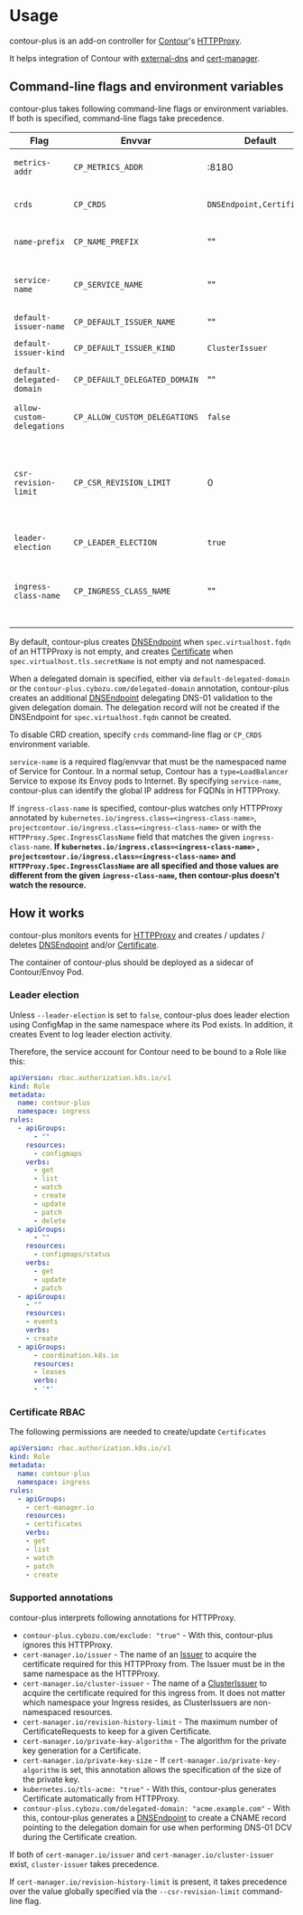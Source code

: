 Usage
=====

contour-plus is an add-on controller for [Contour][]'s [HTTPProxy][].

It helps integration of Contour with [external-dns][] and [cert-manager][].

Command-line flags and environment variables
--------------------------------------------

contour-plus takes following command-line flags or environment variables.
If both is specified, command-line flags take precedence.

| Flag                  | Envvar                   | Default                   | Description                                        |
| --------------------- | ------------------------ | ------------------------- | -------------------------------------------------- |
| `metrics-addr`        | `CP_METRICS_ADDR`        | :8180                     | Bind address for the metrics endpoint              |
| `crds`                | `CP_CRDS`                | `DNSEndpoint,Certificate` | Comma-separated list of CRDs to be created.        |
| `name-prefix`         | `CP_NAME_PREFIX`         | ""                        | Prefix of CRD names to be created                  |
| `service-name`        | `CP_SERVICE_NAME`        | ""                        | NamespacedName of the Contour LoadBalancer Service |
| `default-issuer-name` | `CP_DEFAULT_ISSUER_NAME` | ""                        | Issuer name used by default                        |
| `default-issuer-kind` | `CP_DEFAULT_ISSUER_KIND` | `ClusterIssuer`           | Issuer kind used by default                        |
| `default-delegated-domain` | `CP_DEFAULT_DELEGATED_DOMAIN` | ""            | Domain to which DNS-01 validation is delegated to   |
| `allow-custom-delegations` | `CP_ALLOW_CUSTOM_DELEGATIONS` | `false`       | Allow users to specify a custom delegated domain |
| `csr-revision-limit`  | `CP_CSR_REVISION_LIMIT`  | 0                         | Maximum number of CertificateRequests to be kept for a Certificate. By default, all CertificateRequests are kept             |
| `leader-election`     | `CP_LEADER_ELECTION`     | `true`                    | Enable / disable leader election                   |
| `ingress-class-name`  | `CP_INGRESS_CLASS_NAME`  | ""                        | Ingress class name that watched by Contour Plus. If not specified, then all classes are watched    |

By default, contour-plus creates [DNSEndpoint][] when `spec.virtualhost.fqdn` of an HTTPProxy is not empty,
and creates [Certificate][] when `spec.virtualhost.tls.secretName` is not empty and not namespaced.

When a delegated domain is specified, either via `default-delegated-domain` or the `contour-plus.cybozu.com/delegated-domain` annotation, contour-plus creates an additional [DNSEndpoint][] delegating DNS-01 validation to the given delegation domain. The delegation record will not be created if the DNSEndpoint for `spec.virtualhost.fqdn` cannot be created.

To disable CRD creation, specify `crds` command-line flag or `CP_CRDS` environment variable.

`service-name` is a required flag/envvar that must be the namespaced name of Service for Contour.
In a normal setup, Contour has a `type=LoadBalancer` Service to expose its Envoy pods to Internet.
By specifying `service-name`, contour-plus can identify the global IP address for FQDNs in HTTPProxy.

If `ingress-class-name` is specified, contour-plus watches only HTTPProxy annotated by `kubernetes.io/ingress.class=<ingress-class-name>`, `projectcontour.io/ingress.class=<ingress-class-name>` or with the `HTTPProxy.Spec.IngressClassName` field that matches the given `ingress-class-name`.
**If `kubernetes.io/ingress.class=<ingress-class-name>` , `projectcontour.io/ingress.class=<ingress-class-name>` and `HTTPProxy.Spec.IngressClassName` are all specified and those values are different from the given `ingress-class-name`, then contour-plus doesn't watch the resource.**

How it works
------------

contour-plus monitors events for [HTTPProxy][] and creates / updates / deletes
[DNSEndpoint][] and/or [Certificate][].

The container of contour-plus should be deployed as a sidecar of Contour/Envoy Pod.

### Leader election

Unless  `--leader-election` is set to `false`, contour-plus does leader election using
ConfigMap in the same namespace where its Pod exists.  In addition, it creates
Event to log leader election activity.

Therefore, the service account for Contour need to be bound to a Role like this:

```yaml
apiVersion: rbac.authorization.k8s.io/v1
kind: Role
metadata:
  name: contour-plus
  namespace: ingress
rules:
  - apiGroups:
      - ""
    resources:
      - configmaps
    verbs:
      - get
      - list
      - watch
      - create
      - update
      - patch
      - delete
  - apiGroups:
      - ""
    resources:
      - configmaps/status
    verbs:
      - get
      - update
      - patch
  - apiGroups:
    - ""
    resources:
    - events
    verbs:
    - create
  - apiGroups:
      - coordination.k8s.io
      resources:
      - leases
      verbs:
      - '*'
```

### Certificate RBAC

The following permissions are needed to create/update `Certificates`

```yaml
apiVersion: rbac.authorization.k8s.io/v1
kind: Role
metadata:
  name: contour-plus
  namespace: ingress
rules:
  - apiGroups:
    - cert-manager.io
    resources:
    - certificates
    verbs:
    - get
    - list
    - watch
    - patch
    - create
```

### Supported annotations

contour-plus interprets following annotations for HTTPProxy.

- `contour-plus.cybozu.com/exclude: "true"` - With this, contour-plus ignores this HTTPProxy.
- `cert-manager.io/issuer` - The name of an  [Issuer][] to acquire the certificate required for this HTTPProxy from. The Issuer must be in the same namespace as the HTTPProxy.
- `cert-manager.io/cluster-issuer` - The name of a [ClusterIssuer][Issuer] to acquire the certificate required for this ingress from. It does not matter which namespace your Ingress resides, as ClusterIssuers are non-namespaced resources.
- `cert-manager.io/revision-history-limit` - The maximum number of CertificateRequests to keep for a given Certificate.
- `cert-manager.io/private-key-algorithm` - The algorithm for the private key generation for a Certificate.
- `cert-manager.io/private-key-size` - If `cert-manager.io/private-key-algorithm` is set, this annotation allows the specification of the size of the private key.
- `kubernetes.io/tls-acme: "true"` - With this, contour-plus generates Certificate automatically from HTTPProxy.
- `contour-plus.cybozu.com/delegated-domain: "acme.example.com"` - With this, contour-plus generates a [DNSEndpoint][] to create a CNAME record pointing to the delegation domain for use when performing DNS-01 DCV during the Certificate creation.

If both of `cert-manager.io/issuer` and `cert-manager.io/cluster-issuer` exist, `cluster-issuer` takes precedence.

If `cert-manager.io/revision-history-limit` is present, it takes precedence over the value globally specified via the `--csr-revision-limit` command-line flag.

[Contour]: https://github.com/heptio/contour
[HTTPProxy]: https://github.com/projectcontour/contour/blob/master/site/docs/master/httpproxy.md
[DNSEndpoint]: https://github.com/kubernetes-incubator/external-dns/blob/master/docs/contributing/crd-source.md
[external-dns]: https://github.com/kubernetes-incubator/external-dns
[Certificate]: http://docs.cert-manager.io/en/latest/reference/certificates.html
[cert-manager]: http://docs.cert-manager.io/en/latest/index.html
[Issuer]: https://docs.cert-manager.io/en/latest/reference/issuers.html
